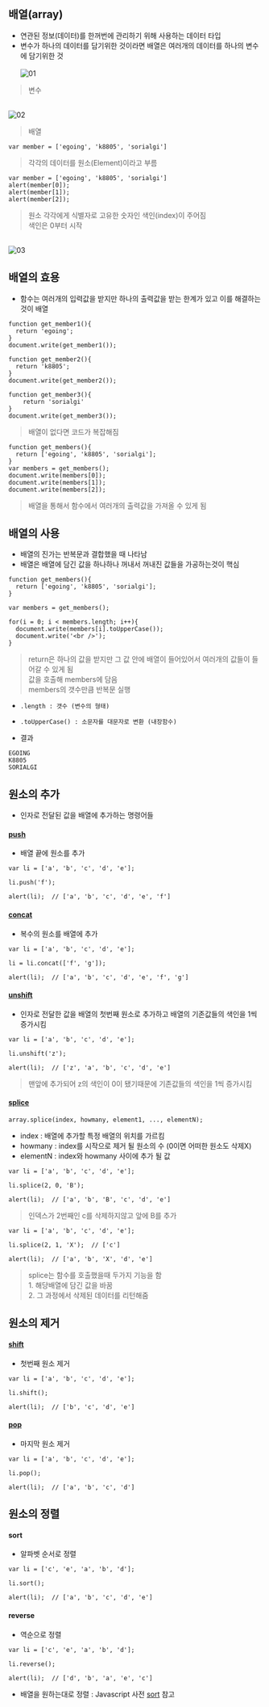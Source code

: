 ## 배열(array)
- 연관된 정보(데이터)를 한꺼번에 관리하기 위해 사용하는 데이터 타입
- 변수가 하나의 데이터를 담기위한 것이라면 배열은 여러개의 데이터를 하나의 변수에 담기위한 것<br/>
<br/>![01](images/js19.png)
> 변수<br/>

<br/>![02](images/js20.png)
> 배열

```
var member = ['egoing', 'k8805', 'sorialgi']
```
> 각각의 데이터를 원소(Element)이라고 부름
```
var member = ['egoing', 'k8805', 'sorialgi']
alert(member[0]);
alert(member[1]);
alert(member[2]);
```
> 원소 각각에게 식별자로 고유한 숫자인 색인(index)이 주어짐<br />색인은 0부터 시작

<br/>![03](images/js21.png)<br/>


## 배열의 효용
- 함수는 여러개의 입력값을 받지만 하나의 출력값을 받는 한계가 있고 이를 해결하는것이 배열
```
function get_member1(){
  return 'egoing';
}
document.write(get_member1());
 
function get_member2(){
  return 'k8805';
}
document.write(get_member2());
  
function get_member3(){
    return 'sorialgi'
}
document.write(get_member3());
```
> 배열이 없다면 코드가 복잡해짐

```
function get_members(){
  return ['egoing', 'k8805', 'sorialgi'];
}
var members = get_members();
document.write(members[0]);
document.write(members[1]);
document.write(members[2]);
```
> 배열을 통해서 함수에서 여러개의 출력값을 가져올 수 있게 됨


## 배열의 사용
- 배열의 진가는 반복문과 결합했을 때 나타남
- 배열은 배열에 담긴 값을 하나하나 꺼내서 꺼내진 값들을 가공하는것이 핵심
```
function get_members(){
  return ['egoing', 'k8805', 'sorialgi'];
}

var members = get_members();

for(i = 0; i < members.length; i++){
  document.write(members[i].toUpperCase());   
  document.write('<br />');
}
```
> return은 하나의 값을 받지만 그 값 안에 배열이 들어있어서 여러개의 값들이 들어갈 수 있게 됨<br />값을 호출해 members에 담음<br />members의 갯수만큼 반복문 실행

- `.length : 갯수 (변수의 형태)`
- `.toUpperCase() : 소문자를 대문자로 변환 (내장함수)`

- 결과
```
EGOING
K8805
SORIALGI
```


## 원소의 추가
- 인자로 전달된 값을 배열에 추가하는 명령어들
#### [push](https://opentutorials.org/course/50/105)
- 배열 끝에 원소를 추가
```
var li = ['a', 'b', 'c', 'd', 'e'];

li.push('f');

alert(li);  // ['a', 'b', 'c', 'd', 'e', 'f']
```

#### [concat](https://opentutorials.org/course/50/102)
- 복수의 원소를 배열에 추가
```
var li = ['a', 'b', 'c', 'd', 'e'];

li = li.concat(['f', 'g']);

alert(li);  // ['a', 'b', 'c', 'd', 'e', 'f', 'g']
```


#### [unshift](https://opentutorials.org/course/50/112)
- 인자로 전달한 값을 배열의 첫번째 원소로 추가하고 배열의 기존값들의 색인을 1씩 증가시킴
```
var li = ['a', 'b', 'c', 'd', 'e'];

li.unshift('z');

alert(li);  // ['z', 'a', 'b', 'c', 'd', 'e']
```
> 맨앞에 추가되어 z의 색인이 0이 됐기때문에 기존값들의 색인을 1씩 증가시킴


#### [splice](https://opentutorials.org/course/50/110)
```
array.splice(index, howmany, element1, ..., elementN);
```
- index : 배열에 추가할 특정 배열의 위치를 가르킴
- howmany : index를 시작으로 제거 될 원소의 수 (0이면 어떠한 원소도 삭제X)
- elementN : index와 howmany 사이에 추가 될 값
```
var li = ['a', 'b', 'c', 'd', 'e'];

li.splice(2, 0, 'B');

alert(li);  // ['a', 'b', 'B', 'c', 'd', 'e']
```
> 인덱스가 2번째인 c를 삭제하지않고 앞에 B를 추가

```
var li = ['a', 'b', 'c', 'd', 'e'];

li.splice(2, 1, 'X');  // ['c']

alert(li);  // ['a', 'b', 'X', 'd', 'e']
```
> splice는 함수를 호출했을때 두가지 기능을 함<br/>1. 해당배열에 담긴 값을 바꿈<br/>2. 그 과정에서 삭제된 데이터를 리턴해줌


## 원소의 제거
#### [shift](https://opentutorials.org/course/50/107)
- 첫번째 원소 제거
```
var li = ['a', 'b', 'c', 'd', 'e'];

li.shift();

alert(li);  // ['b', 'c', 'd', 'e']
```

#### [pop](https://opentutorials.org/course/50/104)
- 마지막 원소 제거
```
var li = ['a', 'b', 'c', 'd', 'e'];

li.pop();

alert(li);  // ['a', 'b', 'c', 'd']
```


## 원소의 정렬
#### sort
- 알파벳 순서로 정렬
```
var li = ['c', 'e', 'a', 'b', 'd'];

li.sort();

alert(li);  // ['a', 'b', 'c', 'd', 'e']
```

#### reverse
- 역순으로 정렬
```
var li = ['c', 'e', 'a', 'b', 'd'];

li.reverse();

alert(li);  // ['d', 'b', 'a', 'e', 'c']
```

- 배열을 원하는대로 정렬 : Javascript 사전 [sort](https://opentutorials.org/course/50/109) 참고
